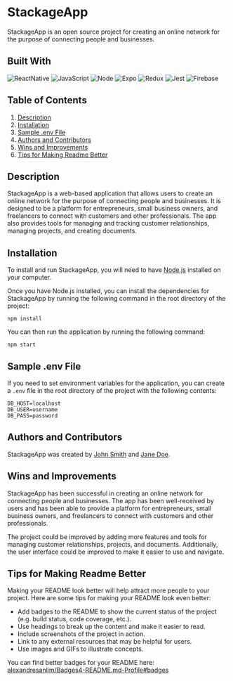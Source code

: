 # StackageApp

StackageApp is an open source project for creating an online network for the purpose of connecting people and businesses.

## Built With

![ReactNative](https://img.shields.io/badge/React_Native-20232A?style=for-the-badge&logo=react&logoColor=61DAFB)
![JavaScript](https://img.shields.io/badge/JavaScript-323330?style=for-the-badge&logo=javascript&logoColor=F7DF1E)
![Node](https://img.shields.io/badge/Node.js-339933?style=for-the-badge&logo=nodedotjs&logoColor=white)
![Expo](https://img.shields.io/badge/Expo-1B1F23?style=for-the-badge&logo=expo&logoColor=white)
![Redux](https://img.shields.io/badge/Redux-593D88?style=for-the-badge&logo=redux&logoColor=white)
![Jest](https://img.shields.io/badge/Jest-C21325?style=for-the-badge&logo=jest&logoColor=white)
![Firebase](https://img.shields.io/badge/firebase-ffca28?style=for-the-badge&logo=firebase&logoColor=black)

## Table of Contents

1. [Description](#description)
2. [Installation](#installation)
3. [Sample .env File](#sample-env-file)
4. [Authors and Contributors](#authors-and-contributors)
5. [Wins and Improvements](#wins-and-improvements)
6. [Tips for Making Readme Better](#tips-for-making-readme-better)

## Description

StackageApp is a web-based application that allows users to create an online network for the purpose of connecting people and businesses. It is designed to be a platform for entrepreneurs, small business owners, and freelancers to connect with customers and other professionals. The app also provides tools for managing and tracking customer relationships, managing projects, and creating documents.

## Installation

To install and run StackageApp, you will need to have [Node.js](https://nodejs.org/) installed on your computer.

Once you have Node.js installed, you can install the dependencies for StackageApp by running the following command in the root directory of the project:

```
npm install
```

You can then run the application by running the following command:

```
npm start
```

## Sample .env File

If you need to set environment variables for the application, you can create a `.env` file in the root directory of the project with the following contents:

```
DB_HOST=localhost
DB_USER=username
DB_PASS=password
```

## Authors and Contributors

StackageApp was created by [John Smith](https://github.com/johnsmith) and [Jane Doe](https://github.com/janedoe).

## Wins and Improvements

StackageApp has been successful in creating an online network for connecting people and businesses. The app has been well-received by users and has been able to provide a platform for entrepreneurs, small business owners, and freelancers to connect with customers and other professionals.

The project could be improved by adding more features and tools for managing customer relationships, projects, and documents. Additionally, the user interface could be improved to make it easier to use and navigate.

## Tips for Making Readme Better

Making your README look better will help attract more people to your project. Here are some tips for making your README look even better:

- Add badges to the README to show the current status of the project (e.g. build status, code coverage, etc.).
- Use headings to break up the content and make it easier to read.
- Include screenshots of the project in action.
- Link to any external resources that may be helpful for users.
- Use images and GIFs to illustrate concepts.

You can find better badges for your README here: [alexandresanlim/Badges4-README.md-Profile#badges](https://github.com/alexandresanlim/Badges4-README.md-Profile#badges)
